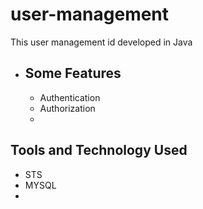 # user-management
This user management id developed in Java
* Some Features
  -------------
  - Authentication
  - Authorization
  - 
Tools and Technology Used
-------------------------
- STS
- MYSQL
- 
